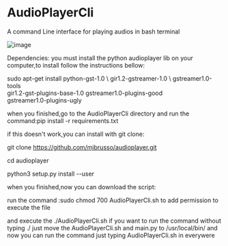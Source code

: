 # AudioPlayerCli
A command Line interface for playing audios in bash terminal

![image](https://github.com/user-attachments/assets/907dc9a2-594c-4285-8c29-762a2a0b0adf)

Dependencies: you must install the python audioplayer lib on your computer,to install follow the instructions bellow:

sudo apt-get install python-gst-1.0 \ 
                     gir1.2-gstreamer-1.0 \ 
                     gstreamer1.0-tools \
                     gir1.2-gst-plugins-base-1.0 
                     gstreamer1.0-plugins-good \
                     gstreamer1.0-plugins-ugly 
                     
when you finished,go to the AudioPlayerCli directory and run the command:pip install -r requirements.txt

if this doesn't work,you can install with git clone:

git clone https://github.com/mjbrusso/audioplayer.git

cd audioplayer

python3 setup.py install --user

when you finished,now you can download the script:

run the command :sudo chmod 700 AudioPlayerCli.sh to add permission to execute the file

and execute the ./AudioPlayerCli.sh
if you want to run the command without typing ./ just move the AudioPlayerCli.sh and main.py to /usr/local/bin/ and now you can run the command just typing AudioPlayerCli.sh in everywere 

